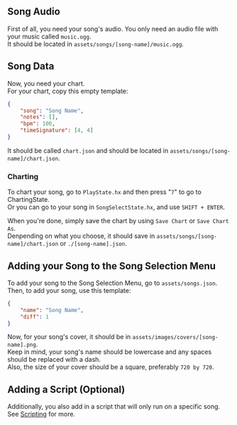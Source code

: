 ## Song Audio
First of all, you need your song's audio. You only need an audio file with your music called `music.ogg`. <br>
It should be located in `assets/songs/[song-name]/music.ogg`.

## Song Data
Now, you need your chart. <br>
For your chart, copy this empty template:
```json
{
    "song": "Song Name",
    "notes": [],
    "bpm": 100,
    "timeSignature": [4, 4]
}
```
It should be called `chart.json` and should be located in `assets/songs/[song-name]/chart.json`.

### Charting
To chart your song, go to `PlayState.hx` and then press "`7`" to go to ChartingState. <br>
Or you can go to your song in `SongSelectState.hx`, and use `SHIFT + ENTER`.

When you're done, simply save the chart by using `Save Chart` or `Save Chart As`. <br> 
Denpending on what you choose, it should save in `assets/songs/[song-name]/chart.json` or `./[song-name].json`.

## Adding your Song to the Song Selection Menu
To add your song to the Song Selection Menu, go to `assets/songs.json`. <br>
Then, to add your song, use this template:
```json
{
    "name": "Song Name",
    "diff": 1
}
```

Now, for your song's cover, it should be in `assets/images/covers/[song-name].png`. <br>
Keep in mind, your song's name should be lowercase and any spaces should be replaced with a dash. <br>
Also, the size of your cover should be a square, preferably `720 by 720`.

## Adding a Script (Optional)
Additionally, you also add in a script that will only run on a specific song. <br>
See [Scripting](https://github.com/Joalor64GH/Rhythmo-SC/wiki/Scripting) for more.